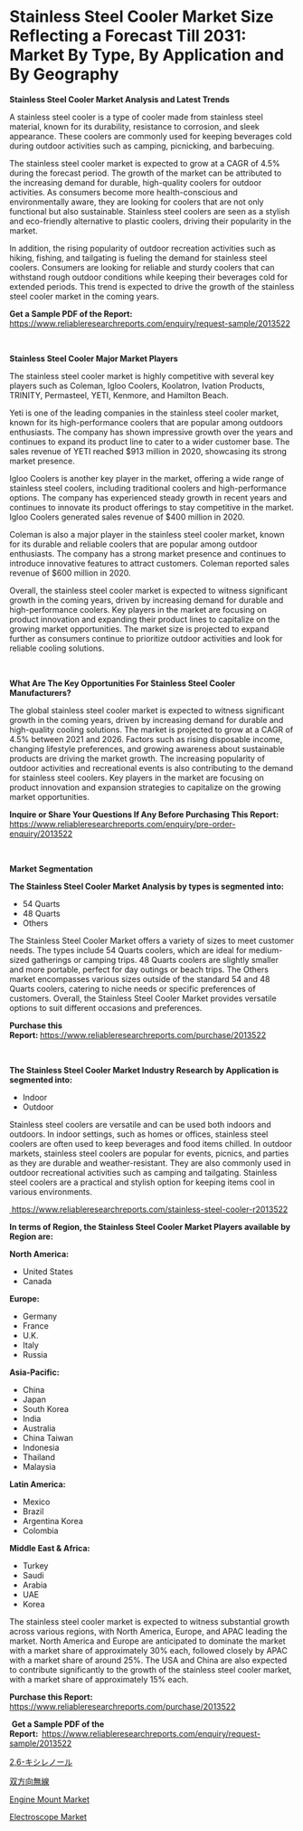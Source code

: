 <p><h1>Stainless Steel Cooler Market Size Reflecting a Forecast Till 2031: Market By Type, By Application and By Geography</h1></p><p><strong>Stainless Steel Cooler Market Analysis and Latest Trends</strong></p>
<p><p>A stainless steel cooler is a type of cooler made from stainless steel material, known for its durability, resistance to corrosion, and sleek appearance. These coolers are commonly used for keeping beverages cold during outdoor activities such as camping, picnicking, and barbecuing.</p><p>The stainless steel cooler market is expected to grow at a CAGR of 4.5% during the forecast period. The growth of the market can be attributed to the increasing demand for durable, high-quality coolers for outdoor activities. As consumers become more health-conscious and environmentally aware, they are looking for coolers that are not only functional but also sustainable. Stainless steel coolers are seen as a stylish and eco-friendly alternative to plastic coolers, driving their popularity in the market.</p><p>In addition, the rising popularity of outdoor recreation activities such as hiking, fishing, and tailgating is fueling the demand for stainless steel coolers. Consumers are looking for reliable and sturdy coolers that can withstand rough outdoor conditions while keeping their beverages cold for extended periods. This trend is expected to drive the growth of the stainless steel cooler market in the coming years.</p></p>
<p><strong>Get a Sample PDF of the Report:&nbsp;</strong> <a href="https://www.reliableresearchreports.com/enquiry/request-sample/2013522">https://www.reliableresearchreports.com/enquiry/request-sample/2013522</a></p>
<p>&nbsp;</p>
<p><strong>Stainless Steel Cooler Major Market Players</strong></p>
<p><p>The stainless steel cooler market is highly competitive with several key players such as Coleman, Igloo Coolers, Koolatron, Ivation Products, TRINITY, Permasteel, YETI, Kenmore, and Hamilton Beach. </p><p>Yeti is one of the leading companies in the stainless steel cooler market, known for its high-performance coolers that are popular among outdoors enthusiasts. The company has shown impressive growth over the years and continues to expand its product line to cater to a wider customer base. The sales revenue of YETI reached $913 million in 2020, showcasing its strong market presence.</p><p>Igloo Coolers is another key player in the market, offering a wide range of stainless steel coolers, including traditional coolers and high-performance options. The company has experienced steady growth in recent years and continues to innovate its product offerings to stay competitive in the market. Igloo Coolers generated sales revenue of $400 million in 2020.</p><p>Coleman is also a major player in the stainless steel cooler market, known for its durable and reliable coolers that are popular among outdoor enthusiasts. The company has a strong market presence and continues to introduce innovative features to attract customers. Coleman reported sales revenue of $600 million in 2020.</p><p>Overall, the stainless steel cooler market is expected to witness significant growth in the coming years, driven by increasing demand for durable and high-performance coolers. Key players in the market are focusing on product innovation and expanding their product lines to capitalize on the growing market opportunities. The market size is projected to expand further as consumers continue to prioritize outdoor activities and look for reliable cooling solutions.</p></p>
<p>&nbsp;</p>
<p><strong>What Are The Key Opportunities For Stainless Steel Cooler Manufacturers?</strong></p>
<p><p>The global stainless steel cooler market is expected to witness significant growth in the coming years, driven by increasing demand for durable and high-quality cooling solutions. The market is projected to grow at a CAGR of 4.5% between 2021 and 2026. Factors such as rising disposable income, changing lifestyle preferences, and growing awareness about sustainable products are driving the market growth. The increasing popularity of outdoor activities and recreational events is also contributing to the demand for stainless steel coolers. Key players in the market are focusing on product innovation and expansion strategies to capitalize on the growing market opportunities.</p></p>
<p><strong>Inquire or Share Your Questions If Any Before Purchasing This Report:</strong> <a href="https://www.reliableresearchreports.com/enquiry/pre-order-enquiry/2013522">https://www.reliableresearchreports.com/enquiry/pre-order-enquiry/2013522</a></p>
<p>&nbsp;</p>
<p><strong>Market Segmentation</strong></p>
<p><strong>The Stainless Steel Cooler Market Analysis by types is segmented into:</strong></p>
<p><ul><li>54 Quarts</li><li>48 Quarts</li><li>Others</li></ul></p>
<p><p>The Stainless Steel Cooler Market offers a variety of sizes to meet customer needs. The types include 54 Quarts coolers, which are ideal for medium-sized gatherings or camping trips. 48 Quarts coolers are slightly smaller and more portable, perfect for day outings or beach trips. The Others market encompasses various sizes outside of the standard 54 and 48 Quarts coolers, catering to niche needs or specific preferences of customers. Overall, the Stainless Steel Cooler Market provides versatile options to suit different occasions and preferences.</p></p>
<p><strong>Purchase this Report:&nbsp;</strong><a href="https://www.reliableresearchreports.com/purchase/2013522">https://www.reliableresearchreports.com/purchase/2013522</a></p>
<p>&nbsp;</p>
<p><strong>The Stainless Steel Cooler Market Industry Research by Application is segmented into:</strong></p>
<p><ul><li>Indoor</li><li>Outdoor</li></ul></p>
<p><p>Stainless steel coolers are versatile and can be used both indoors and outdoors. In indoor settings, such as homes or offices, stainless steel coolers are often used to keep beverages and food items chilled. In outdoor markets, stainless steel coolers are popular for events, picnics, and parties as they are durable and weather-resistant. They are also commonly used in outdoor recreational activities such as camping and tailgating. Stainless steel coolers are a practical and stylish option for keeping items cool in various environments.</p></p>
<p><a href="https://www.reliableresearchreports.com/stainless-steel-cooler-r2013522">&nbsp;https://www.reliableresearchreports.com/stainless-steel-cooler-r2013522</a></p>
<p><strong>In terms of Region, the Stainless Steel Cooler Market Players available by Region are:</strong></p>
<p>
    <p> <strong> North America: </strong>
        <ul>
            <li>United States</li>
            <li>Canada</li>
        </ul>
        </p> 
    <p> <strong> Europe: </strong>
        <ul>
            <li>Germany</li>
            <li>France</li>
            <li>U.K.</li>
            <li>Italy</li>
            <li>Russia</li>
        </ul>
        </p> 
    <p> <strong> Asia-Pacific: </strong>
        <ul>
            <li>China</li>
            <li>Japan</li>
            <li>South Korea</li>
            <li>India</li>
            <li>Australia</li>
            <li>China Taiwan</li>
            <li>Indonesia</li>
            <li>Thailand</li>
            <li>Malaysia</li>
        </ul>
        </p> 
    <p> <strong> Latin America: </strong>
        <ul>
            <li>Mexico</li>
            <li>Brazil</li>
            <li>Argentina Korea</li>
            <li>Colombia</li>
        </ul>
        </p> 
    <p> <strong> Middle East & Africa: </strong>
        <ul>
            <li>Turkey</li>
            <li>Saudi</li>
            <li>Arabia</li>
            <li>UAE</li>
            <li>Korea</li>
        </ul>
    </p>
    </p>
<p><p>The stainless steel cooler market is expected to witness substantial growth across various regions, with North America, Europe, and APAC leading the market. North America and Europe are anticipated to dominate the market with a market share of approximately 30% each, followed closely by APAC with a market share of around 25%. The USA and China are also expected to contribute significantly to the growth of the stainless steel cooler market, with a market share of approximately 15% each.</p></p>
<p><strong>Purchase this Report: </strong><a href="https://www.reliableresearchreports.com/purchase/2013522">https://www.reliableresearchreports.com/purchase/2013522</a></p>
<p>&nbsp;<strong>Get a Sample PDF of the Report:&nbsp;&nbsp;</strong><a href="https://www.reliableresearchreports.com/enquiry/request-sample/2013522">https://www.reliableresearchreports.com/enquiry/request-sample/2013522</a></p>
<p><strong></strong></p>
<p><p><a href="https://github.com/DeonBoer2023/Market-Research-Report-List-1/blob/main/8169613158649.md">2,6-キシレノール</a></p><p><a href="https://github.com/dawson566/Market-Research-Report-List-2/blob/main/9091499158648.md">双方向無線</a></p><p><a href="https://github.com/liliskanaya73/Market-Research-Report-List-1/blob/main/engine-mount-market.md">Engine Mount Market</a></p><p><a href="https://github.com/mooaaztarek/Market-Research-Report-List-1/blob/main/electroscope-market.md">Electroscope Market</a></p></p>